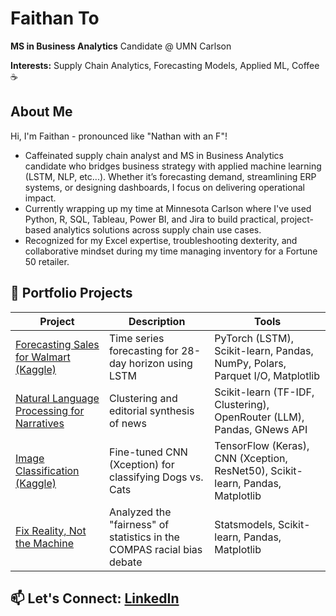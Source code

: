 # Faithan To

**MS in Business Analytics** Candidate @ UMN Carlson

**Interests:** Supply Chain Analytics, Forecasting Models, Applied ML, Coffee ☕

## About Me
Hi, I'm Faithan - pronounced like "Nathan with an F"!
- Caffeinated supply chain analyst and MS in Business Analytics candidate who bridges business strategy with applied machine learning (LSTM, NLP, etc...). Whether it’s forecasting demand, streamlining ERP systems, or designing dashboards, I focus on delivering operational impact.
- Currently wrapping up my time at Minnesota Carlson where I've used Python, R, SQL, Tableau, Power BI, and Jira to build practical, project-based analytics solutions across supply chain use cases.
- Recognized for my Excel expertise, troubleshooting dexterity, and collaborative mindset during my time managing inventory for a Fortune 50 retailer.

## 📂 Portfolio Projects
| Project | Description | Tools |
|--------|-------------|-------|
| [Forecasting Sales for Walmart (Kaggle)](https://github.com/FaithanTo/Walmart-Forecasting-Kaggle) | Time series forecasting for 28-day horizon using LSTM | PyTorch (LSTM), Scikit-learn, Pandas, NumPy, Polars, Parquet I/O, Matplotlib |
| [Natural Language Processing for Narratives](https://github.com/FaithanTo/NLP-for-Narratives) | Clustering and editorial synthesis of news | Scikit-learn (TF-IDF, Clustering), OpenRouter (LLM), Pandas, GNews API |
| [Image Classification (Kaggle)](https://github.com/FaithanTo/Image-Classification-Kaggle) | Fine-tuned CNN (Xception) for classifying Dogs vs. Cats | TensorFlow (Keras), CNN (Xception, ResNet50), Scikit-learn, Pandas, Matplotlib |
| [Fix Reality, Not the Machine](https://github.com/FaithanTo/Fix-Reality-Not-the-Machine) | Analyzed the "fairness" of statistics in the COMPAS racial bias debate | Statsmodels, Scikit-learn, Pandas, Matplotlib |

## 📫 Let's Connect: [LinkedIn](https://linkedin.com/in/faithan-to)
